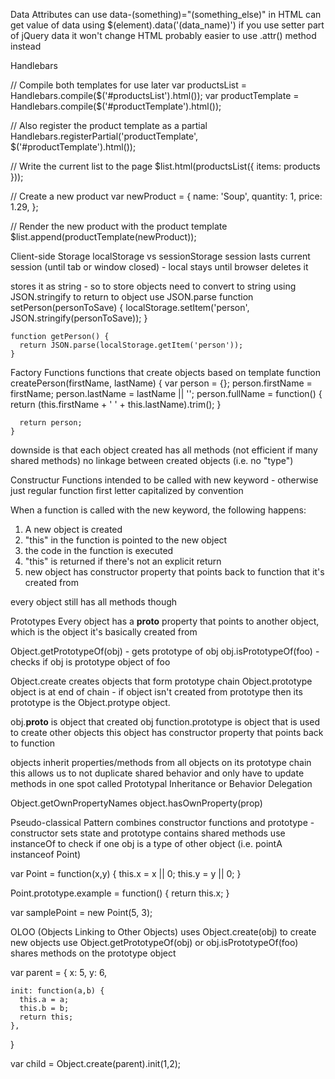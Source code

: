 Data Attributes
  can use data-(something)="(something_else)" in HTML
  can get value of data using $(element).data('(data_name)')
  if you use setter part of jQuery data it won't change HTML
  probably easier to use .attr() method instead
  
  
Handlebars
  <script id='productTemplate' type='text/x-handlebars'>
    <li>
      <h3>{{name}}</h3>
      <dl>
        <dt>Quantity:</dt>
        <dd>{{quantity}}</dd>
        <dt>Price:</dt>
        <dd>
          ${{price}}
          {{#if on_sale}}
          <strong>SALE!</strong>
          {{/if}}
        </dd>
      </dl>
    </li>
  </script>
  
  <script id='productsList' type='text/x-handlebars'>
    {{#each items}}
    {{> productTemplate}}
    {{/each}}
  </script>
  
  // Compile both templates for use later
  var productsList = Handlebars.compile($('#productsList').html());
  var productTemplate = Handlebars.compile($('#productTemplate').html());
  
  // Also register the product template as a partial
  Handlebars.registerPartial('productTemplate', $('#productTemplate').html());
  
  // Write the current list to the page
  $list.html(productsList({ items: products }));
  
  // Create a new product
  var newProduct = {
    name: 'Soup',
    quantity: 1,
    price: 1.29,
  };
  
  // Render the new product with the product template
  $list.append(productTemplate(newProduct));
    
Client-side Storage
  localStorage vs sessionStorage
    session lasts current session (until tab or window closed) - local stays until browser deletes it
    
  stores it as string - so to store objects need to convert to string using JSON.stringify
  to return to object use JSON.parse
    function setPerson(personToSave) {
      localStorage.setItem('person', JSON.stringify(personToSave));
    }
    
    function getPerson() {
      return JSON.parse(localStorage.getItem('person'));
    }
  
Factory Functions
  functions that create objects based on template
    function createPerson(firstName, lastName) {
      var person = {};
      person.firstName = firstName;
      person.lastName = lastName || '';
      person.fullName = function() {
        return (this.firstName + ' ' + this.lastName).trim();
      }
    
      return person;
    }
  
  downside is that each object created has all methods (not efficient if many shared methods)
  no linkage between created objects (i.e. no "type")
  
Constructur Functions
  intended to be called with new keyword - otherwise just regular function
  first letter capitalized by convention
  
  When a function is called with the new keyword, the following happens:
  
  1) A new object is created
  2) "this" in the function is pointed to the new object
  3) the code in the function is executed
  4) "this" is returned if there's not an explicit return
  5) new object has constructor property that points back to function that it's created from
  
  every object still has all methods though
  
Prototypes
  Every object has a __proto__ property that points to another object, which is the object it's basically
  created from
  
  Object.getPrototypeOf(obj) - gets prototype of obj
  obj.isPrototypeOf(foo) - checks if obj is prototype object of foo
  
  Object.create creates objects that form prototype chain
    Object.prototype object is at end of chain - if object isn't created from prototype then its prototype is the Object.protype object.
    
  obj.__proto__ is object that created obj
  function.prototype is object that is used to create other objects
    this object has constructor property that points back to function
  
  objects inherit properties/methods from all objects on its prototype chain
    this allows us to not duplicate shared behavior and only have to update methods in one spot
    called Prototypal Inheritance or Behavior Delegation
    
  Object.getOwnPropertyNames
  object.hasOwnProperty(prop)
  
Pseudo-classical Pattern
  combines constructor functions and prototype - constructor sets state and prototype contains shared methods
  use instanceOf to check if one obj is a type of other object (i.e. pointA instanceof Point)
  
  var Point = function(x,y) {
    this.x = x || 0;
    this.y = y || 0;
  }
  
  Point.prototype.example = function() {
    return this.x;
  }
  
  var samplePoint = new Point(5, 3);
  
OLOO (Objects Linking to Other Objects)
  uses Object.create(obj) to create new objects
  use Object.getPrototypeOf(obj) or obj.isPrototypeOf(foo)
  shares methods on the prototype object

  var parent = {
    x: 5,
    y: 6,
    
    init: function(a,b) {
      this.a = a;
      this.b = b;
      return this;
    },
  }
  
  var child = Object.create(parent).init(1,2);